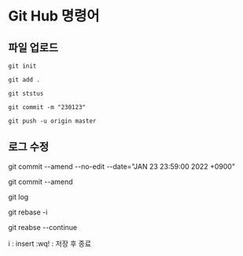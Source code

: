 Git Hub 명령어
============

파일 업로드
--------
    git init

    git add .

    git ststus

    git commit -m "230123"

    git push -u origin master

로그 수정
-------
git commit --amend --no-edit --date="JAN 23 23:59:00 2022 +0900"

git commit --amend 

git log

git rebase -i

git reabse --continue

i : insert
:wq! : 저장 후 종료